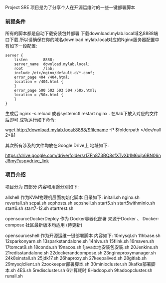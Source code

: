 Project SRE
项目是为了分享个人在开源运维时的一些一键部署脚本

### 前提条件
所有的脚本都是自动下载安装包并部署 下载download.mylab.local域名8888端口下载 所以请确保在你的域名download.mylab.local对应的Nginx服务器配置中有如下一段配置:

    server {
        listen       8888;
        server_name  download.mylab.local;
        root         /lab;
        include /etc/nginx/default.d/*.conf;
        error_page 404 /404.html;
        location = /404.html {
        }
        error_page 500 502 503 504 /50x.html;
        location = /50x.html {
        }
    }
生成后 nginx -s reload 或者systemctl restart nginx . 在/lab下放入对应的文件后即可 成功运行如下命令:

wget http://download.mylab.local:8888/$filename -P $folderpath >/dev/null 2>&1

其次所有涉及的文件均放在Google Drive上 地址如下: 

https://drive.google.com/drive/folders/1ZFh8Z3BQ8sfXTvXb1M6ujb6BN06nJ8my?usp=drive_link

### 项目介绍
项目分为 四部分 内容和用途分别如下:

allshell 作为KVM物理机层面初始化脚本
目录如下:
initall.sh
nginx.sh
revertall.sh
scpai.sh
scphosts.sh
scpshell.sh
start5.sh
start5withminio.sh
start6.sh
start7-12.sh
startrest.sh


opensourceDockerDeploy 作为 Docker容器化部署 来源于Docker 、 Docker-compose 社区最新版本均适用
(待更新)


opensourceshell 作为开源运维一键部署脚本 内容如下:
10mysql.sh
11hbase.sh
12sparkonyarn.sh
13sparkstandalone.sh
14hive.sh
15flink.sh
16maven.sh
17tomcat9.sh
18conda.sh
19nacos.sh
1java本地安装包安装.sh
20Jenkins.sh
21redisstandalone.sh
22dockerandcompose.sh
23nginxproxymanager.sh
24k8sinstall.sh
25jdk17.sh
26haproxy.sh
27keepalived.sh
28gitlab.sh
29mysqlclient.sh
2zookeeper部署脚本.sh
30miniocluster.sh
3kafka部署脚本.sh
4ES.sh
5rediscluster.sh
6计算耗时
8Hadoop.sh
9hadoopcluster.sh
runall.sh


